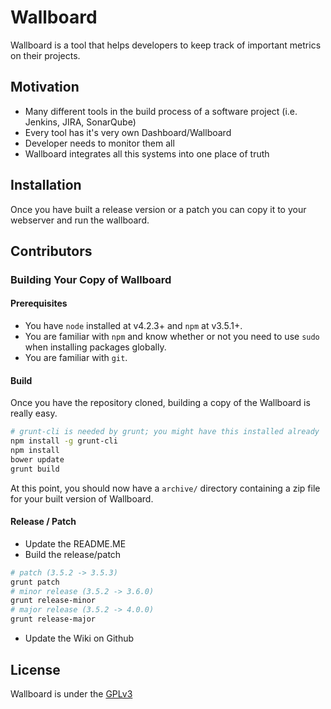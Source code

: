 # Wallboard

Wallboard is a tool that helps developers to keep track of important metrics on their projects.

## Motivation

* Many different tools in the build process of a software project (i.e. Jenkins, JIRA, SonarQube)
* Every tool has it's very own Dashboard/Wallboard
* Developer needs to monitor them all
* Wallboard integrates all this systems into one place of truth

## Installation

Once you have built a release version or a patch you can copy it to your webserver and run the wallboard.

## Contributors

### Building Your Copy of Wallboard

#### Prerequisites

* You have `node` installed at v4.2.3+ and `npm` at v3.5.1+.
* You are familiar with `npm` and know whether or not you need to use `sudo` when installing packages globally.
* You are familiar with `git`.

#### Build

Once you have the repository cloned, building a copy of the Wallboard is really easy.

```sh
# grunt-cli is needed by grunt; you might have this installed already
npm install -g grunt-cli
npm install
bower update
grunt build
```

At this point, you should now have a `archive/` directory containing a zip file for your built version of Wallboard.

#### Release / Patch

* Update the README.ME
* Build the release/patch

```sh
# patch (3.5.2 -> 3.5.3)
grunt patch
# minor release (3.5.2 -> 3.6.0)
grunt release-minor
# major release (3.5.2 -> 4.0.0)
grunt release-major
```
* Update the Wiki on Github

## License

Wallboard is under the [GPLv3](./LICENSE)
